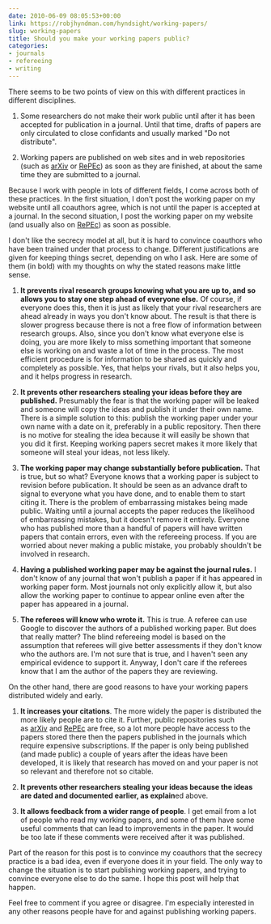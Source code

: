 ```yaml
---
date: 2010-06-09 08:05:53+00:00
link: https://robjhyndman.com/hyndsight/working-papers/
slug: working-papers
title: Should you make your working papers public?
categories:
- journals
- refereeing
- writing
---
```


There seems to be two points of view on this with different practices in different disciplines.



  1. Some researchers do not make their work public until after it has been accepted for publication in a journal. Until that time, drafts of papers are only circulated to close confidants and usually marked "Do not distribute".


  2. Working papers are published on web sites and in web repositories (such as [arXiv](http://arxiv.org/) or [RePEc](http://repec.org/)) as soon as they are finished, at about the same time they are submitted to a journal.

Because I work with people in lots of different fields, I come across both of these practices. In the first situation, I don't post the working paper on my website until all coauthors agree, which is not until the paper is accepted at a journal. In the second situation, I post the working paper on my website (and usually also on [RePEc](http://ideas.repec.org/e/phy3.html)) as soon as possible.

I don't like the secrecy model at all, but it is hard to convince coauthors who have been trained under that process to change. Different justifications are given for keeping things secret, depending on who I ask. Here are some of them (in bold) with my thoughts on why the stated reasons make little sense.



  1. **It prevents rival research groups knowing what you are up to, and so allows you to stay one step ahead of everyone else.** Of course, if everyone does this, then it is just as likely that your rival researchers are ahead already in ways you don't know about. The result is that there is slower progress because there is not a free flow of information between research groups. Also, since you don't know what everyone else is doing, you are more likely to miss something important that someone else is working on and waste a lot of time in the process. The most efficient procedure is for information to be shared as quickly and completely as possible. Yes, that helps your rivals, but it also helps you, and it helps progress in research.


  2. **It prevents other researchers stealing your ideas before they are published.** Presumably the fear is that the working paper will be leaked and someone will copy the ideas and publish it under their own name. There is a simple solution to this: publish the working paper under your own name with a date on it, preferably in a public repository. Then there is no motive for stealing the idea because it will easily be shown that you did it first. Keeping working papers secret makes it more likely that someone will steal your ideas, not less likely.


  3. **The working paper may change substantially before publication.** That is true, but so what? Everyone knows that a working paper is subject to revision before publication. It should be seen as an advance draft to signal to everyone what you have done, and to enable them to start citing it. There is the problem of embarrassing mistakes being made public. Waiting until a journal accepts the paper reduces the likelihood of embarrassing mistakes, but it doesn't remove it entirely. Everyone who has published more than a handful of papers will have written papers that contain errors, even with the refereeing process. If you are worried about never making a public mistake, you probably shouldn't be involved in research.


  4. **Having a published working paper may be against the journal rules.** I don't know of any journal that won't publish a paper if it has appeared in working paper form. Most journals not only explicitly allow it, but also allow the working paper to continue to appear online even after the paper has appeared in a journal.


  5. **The referees will know who wrote it.** This is true. A referee can use Google to discover the authors of a published working paper. But does that really matter? The blind refereeing model is based on the assumption that referees will give better assessments if they don't know who the authors are. I'm not sure that is true, and I haven't seen any empirical evidence to support it. Anyway, I don't care if the referees know that I am the author of the papers they are reviewing.

On the other hand, there are good reasons to have your working papers distributed widely and early.


  1. **It increases your citations**. The more widely the paper is distributed the more likely people are to cite it. Further, public repositories such as [arXiv](http://arxiv.org/) and [RePEc](http://repec.org/) are free, so a lot more people have access to the papers stored there then the papers published in the journals which require expensive subscriptions. If the paper is only being published (and made public) a couple of years after the ideas have been developed, it is likely that research has moved on and your paper is not so relevant and therefore not so citable.


  2. **It prevents other researchers stealing your ideas because the ideas are dated and documented earlier, as explain**ed above.


  3. **It allows feedback from a wider range of people**. I get email from a lot of people who read my working papers, and some of them have some useful comments that can lead to improvements in the paper. It would be too late if these comments were received after it was published.

Part of the reason for this post is to convince my coauthors that the secrecy practice is a bad idea, even if everyone does it in your field. The only way to change the situation is to start publishing working papers, and trying to convince everyone else to do the same. I hope this post will help that happen.

Feel free to comment if you agree or disagree. I'm especially interested in any other reasons people have for and against publishing working papers.
